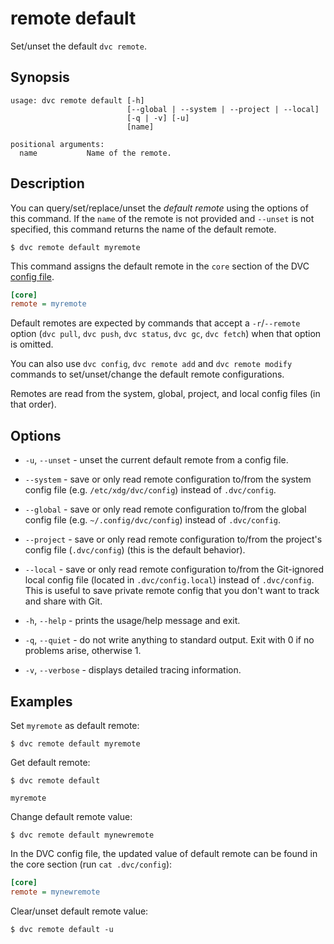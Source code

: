 # remote default

Set/unset the default `dvc remote`.

## Synopsis

```usage
usage: dvc remote default [-h]
                          [--global | --system | --project | --local]
                          [-q | -v] [-u]
                          [name]

positional arguments:
  name           Name of the remote.
```

## Description

You can query/set/replace/unset the _default remote_ using the options of this
command. If the `name` of the remote is not provided and `--unset` is not
specified, this command returns the name of the default remote.

```cli
$ dvc remote default myremote
```

This command assigns the default remote in the `core` section of the DVC [config
file].

[config file]: /doc/command-reference/config

```ini
[core]
remote = myremote
```

Default remotes are expected by commands that accept a `-r`/`--remote` option
(`dvc pull`, `dvc push`, `dvc status`, `dvc gc`, `dvc fetch`) when that option
is omitted.

You can also use `dvc config`, `dvc remote add` and `dvc remote modify` commands
to set/unset/change the default remote configurations.

Remotes are read from the system, global, project, and local config files (in
that order).

## Options

- `-u`, `--unset` - unset the current default remote from a config file.

- `--system` - save or only read remote configuration to/from the system config
  file (e.g. `/etc/xdg/dvc/config`) instead of `.dvc/config`.

- `--global` - save or only read remote configuration to/from the global config
  file (e.g. `~/.config/dvc/config`) instead of `.dvc/config`.

- `--project` - save or only read remote configuration to/from the project's
  config file (`.dvc/config`) (this is the default behavior).

- `--local` - save or only read remote configuration to/from the Git-ignored
  local config file (located in `.dvc/config.local`) instead of `.dvc/config`.
  This is useful to save private remote config that you don't want to track and
  share with Git.

- `-h`, `--help` - prints the usage/help message and exit.

- `-q`, `--quiet` - do not write anything to standard output. Exit with 0 if no
  problems arise, otherwise 1.

- `-v`, `--verbose` - displays detailed tracing information.

## Examples

Set `myremote` as default remote:

```cli
$ dvc remote default myremote
```

Get default remote:

```cli
$ dvc remote default

myremote
```

Change default remote value:

```cli
$ dvc remote default mynewremote
```

In the DVC config file, the updated value of default remote can be found in the
core section (run `cat .dvc/config`):

```ini
[core]
remote = mynewremote
```

Clear/unset default remote value:

```cli
$ dvc remote default -u
```
